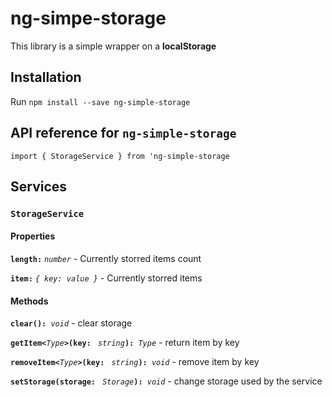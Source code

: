 # ng-simpe-storage

This library is a simple wrapper on a **localStorage**

## Installation

Run `npm install --save ng-simple-storage`

## API reference for `ng-simple-storage`

`import { StorageService } from 'ng-simple-storage`

## Services

### `StorageService`

#### Properties

**`length:`** *`number`* - Currently storred items count

**`item:`** *`{ key: value }`* -  Currently storred items

#### Methods

__`clear(): `__*`void`* - clear storage

__`getItem<`__*`Type`*__`>(key: `__ *`string`*__`): `__*`Type`* - return item by key

__`removeItem<`__*`Type`*__`>(key: `__ *`string`*__`): `__*`void`* - remove item by key

__`setStorage(storage: `__ *`Storage`*__`): `__*`void`* - change storage used by the service

